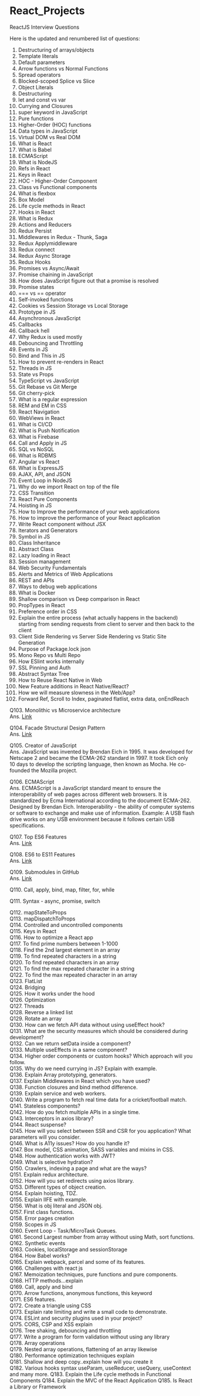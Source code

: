 # React_Projects
ReactJS Interview Questions

Here is the updated and renumbered list of questions:

1. Destructuring of arrays/objects
2. Template literals
3. Default parameters
4. Arrow functions vs Normal Functions
5. Spread operators
6. Blocked-scoped Splice vs Slice
7. Object Literals
8. Destructuring
9. let and const vs var
10. Currying and Closures
11. super keyword in JavaScript
12. Pure functions
13. Higher-Order (HOC) functions
14. Data types in JavaScript
15. Virtual DOM vs Real DOM
16. What is React
17. What is Babel
18. ECMAScript
19. What is NodeJS
20. Refs in React
21. Keys in React
22. HOC - Higher-Order Component
23. Class vs Functional components
24. What is flexbox
25. Box Model
26. Life cycle methods in React
27. Hooks in React
28. What is Redux
29. Actions and Reducers
30. Redux Persist
31. Middlewares in Redux - Thunk, Saga
32. Redux Applymiddleware
33. Redux connect
34. Redux Async Storage
35. Redux Hooks
36. Promises vs Async/Await
37. Promise chaining in JavaScript
38. How does JavaScript figure out that a promise is resolved
39. Promise states
40. === vs == operator
41. Self-invoked functions
42. Cookies vs Session Storage vs Local Storage
43. Prototype in JS
44. Asynchronous JavaScript
45. Callbacks
46. Callback hell
47. Why Redux is used mostly
48. Debouncing and Throttling
49. Events in JS
50. Bind and This in JS
51. How to prevent re-renders in React
52. Threads in JS
53. State vs Props
54. TypeScript vs JavaScript
55. Git Rebase vs Git Merge
56. Git cherry-pick
57. What is a regular expression
58. REM and EM in CSS
59. React Navigation
60. WebViews in React
61. What is CI/CD
62. What is Push Notification
63. What is Firebase
64. Call and Apply in JS
65. SQL vs NoSQL
66. What is RDBMS
67. Angular vs React
68. What is ExpressJS
69. AJAX, API, and JSON
70. Event Loop in NodeJS
71. Why do we import React on top of the file
72. CSS Transition
73. React Pure Components
74. Hoisting in JS
75. How to Improve the performance of your web applications
76. How to improve the performance of your React application
77. Write React component without JSX
78. Iterators and Generators
79. Symbol in JS
80. Class Inheritance
81. Abstract Class
82. Lazy loading in React
83. Session management
84. Web Security Fundamentals
85. Alerts and Metrics of Web Applications
86. REST and APIs
87. Ways to debug web applications
88. What is Docker
89. Shallow comparison vs Deep comparison in React
90. PropTypes in React
91. Preference order in CSS
92. Explain the entire process (what actually happens in the backend) starting from sending requests from client to server and then back to the client
93. Client Side Rendering vs Server Side Rendering vs Static Site Generation
94. Purpose of Package.lock json
95. Mono Repo vs Multi Repo
96. How ESlint works internally
97. SSL Pinning and Auth
98. Abstract Syntax Tree
99. How to Reuse React Native in Web
100. New Feature additions in React Native/React?
101. How we will measure slowness in the Web/App?
102. Forward Ref, Scroll to Index, paginated flatlist, extra data, onEndReach

Q103. Monolithic vs Microservice architecture  
Ans. [Link](https://www.techtarget.com/whatis/definition/monolithic-architecture)

Q104. Facade Structural Design Pattern  
Ans. [Link](https://refactoring.guru/design-patterns/facade)

Q105. Creator of JavaScript  
Ans. JavaScript was invented by Brendan Eich in 1995. It was developed for Netscape 2 and became the ECMA-262 standard in 1997. It took Eich only 10 days to develop the scripting language, then known as Mocha. He co-founded the Mozilla project.

Q106. ECMAScript  
Ans. ECMAScript is a JavaScript standard meant to ensure the interoperability of web pages across different web browsers. It is standardized by Ecma International according to the document ECMA-262. Designed by Brendan Eich. Interoperability - the ability of computer systems or software to exchange and make use of information. Example: A USB flash drive works on any USB environment because it follows certain USB specifications.

Q107. Top ES6 Features  
Ans. [Link](https://www.boardinfinity.com/blog/top-10-features-of-es6/)

Q108. ES6 to ES11 Features  
Ans. [Link](https://gist.github.com/rajaramtt/7df3702a04c644b0b62c9a64f48f3dbf)

Q109. Submodules in GitHub  
Ans. [Link](https://github.blog/2016-02-01-working-with-submodules/)

Q110. Call, apply, bind, map, filter, for, while

Q111. Syntax - async, promise, switch

Q112. mapStateToProps  
Q113. mapDispatchToProps  
Q114. Controlled and uncontrolled components  
Q115. Keys in React  
Q116. How to optimize a React app  
Q117. To find prime numbers between 1-1000  
Q118. Find the 2nd largest element in an array  
Q119. To find repeated characters in a string  
Q120. To find repeated characters in an array  
Q121. To find the max repeated character in a string  
Q122. To find the max repeated character in an array  
Q123. FlatList  
Q124. Bridging  
Q125. How it works under the hood  
Q126. Optimization  
Q127. Threads  
Q128. Reverse a linked list  
Q129. Rotate an array  
Q130. How can we fetch API data without using useEffect hook?  
Q131. What are the security measures which should be considered during development?  
Q132. Can we return setData inside a component?  
Q133. Multiple useEffects in a same component?  
Q134. Higher order components or custom hooks? Which approach will you follow.  
Q135. Why do we need currying in JS? Explain with example.  
Q136. Explain Array prototyping, generators.  
Q137. Explain Middlewares in React which you have used?  
Q138. Function closures and bind method difference.  
Q139. Explain service and web workers.  
Q140. Write a program to fetch real time data for a cricket/football match.  
Q141. Stateless components?  
Q142. How do you fetch multiple APIs in a single time.  
Q143. Interceptors in axios library?  
Q144. React suspense?  
Q145. How will you select between SSR and CSR for you application? What parameters will you consider.  
Q146. What is A11y issues? How do you handle it?  
Q147. Box model, CSS animation, SASS variables and mixins in CSS.  
Q148. How authentication works with JWT?  
Q149. What is selective hydration?  
Q150. Crawlers, indexing a page and what are the ways?  
Q151. Explain redux architecture.  
Q152. How will you set redirects using axios library.  
Q153. Different types of object creation.  
Q154. Explain hoisting, TDZ.  
Q155. Explain IIFE with example.  
Q156. What is obj literal and JSON obj.  
Q157. First class functions.  
Q158. Error pages creation  
Q159. Scopes in JS  
Q160. Event Loop - Task/MicroTask Queues.  
Q161. Second Largest number from array without using Math, sort functions.  
Q162. Synthetic events  
Q163. Cookies, localStorage and sessionStorage  
Q164. How Babel works?  
Q165. Explain webpack, parcel and some of its features.  
Q166. Challenges with react js  
Q167. Memoization techniques, pure functions and pure components.  
Q168. HTTP methods...explain  
Q169. Call, apply and bind  
Q170. Arrow functions, anonymous functions, this keyword  
Q171. ES6 features.  
Q172. Create a triangle using CSS  
Q173. Explain rate limiting and write a small code to demonstrate.  
Q174. ESLint and security plugins used in your project?  
Q175. CORS, CSP and XSS explain  
Q176. Tree shaking, debouncing and throttling  
Q177. Write a program for form validation without using any library  
Q178. Array operations  
Q179. Nested array operations, flattening of an array likewise  
Q180. Performance optimization techniques explain  
Q181. Shallow and deep copy..explain how will you create it  
Q182. Various hooks syntax useParam, useReducer, useQuery, useContext and many more.
Q183. Explain the Life cycle methods in Functional Components
Q184. Explain the MVC of the React Application
Q185. Is React a Library or Framework
